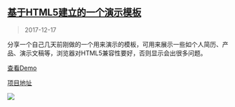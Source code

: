 <link rel="stylesheet" href="https://link9596.github.io/link/css/style.css">

## [基于HTML5建立的一个演示模板](http://link9596.github.io/link/blog/)
> 2017-12-17

 分享一个自己几天前刚做的一个用来演示的模板，可用来展示一些如个人简历、产品、演示文稿等，浏览器对HTML5兼容性要好，否则显示会出很多问题。

[查看Demo](http://linker.ml/cnppts)

[项目地址](https://github.com/link9596/funny/tree/master/cnppts)

![](https://link9596.github.io/link/usrimg/ppt-2017-12-17.png)
